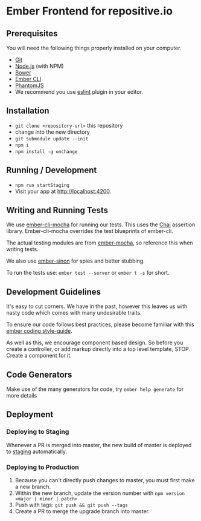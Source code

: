 # Ember Frontend for repositive.io

## Prerequisites

You will need the following things properly installed on your computer.

* [Git](http://git-scm.com/)
* [Node.js](http://nodejs.org/) (with NPM)
* [Bower](http://bower.io/)
* [Ember CLI](http://www.ember-cli.com/)
* [PhantomJS](http://phantomjs.org/)
* We recommend you use [eslint](https://atom.io/packages/linter-eslint) plugin in your editor.

## Installation

* `git clone <repository-url>` this repository
* change into the new directory
* `git submodule update --init`
* `npm i`
* `npm install -g onchange`

## Running / Development

* `npm run startStaging`
* Visit your app at [http://localhost:4200](http://localhost:4200).


## Writing and Running Tests

We use [ember-cli-mocha](https://github.com/switchfly/ember-cli-mocha) for running our tests. This uses the [Chai](http://chaijs.com/) assertion library. Ember-cli-mocha overrides the test blueprints of ember-cli.

The actual testing modules are from [ember-mocha](https://github.com/switchfly/ember-mocha), so reference this when writing tests.

We also use [ember-sinon](https://github.com/csantero/ember-sinon) for spies and better stubbing.

To run the tests use: `ember test --server` or `ember t -s` for short.

## Development Guidelines
It's easy to cut corners. We have in the past, however this leaves us with nasty code which comes with many undesirable traits.

To ensure our code follows best practices, please become familiar with this [ember coding style-guide](https://github.com/netguru/ember-styleguide).

As well as this, we encourage component based design. So before you create a controller, or add markup directly into a top level template, STOP. Create a component for it.


## Code Generators

Make use of the many generators for code, try `ember help generate` for more details

## Deployment

### Deploying to Staging

Whenever a PR is merged into master, the new build of master is deployed to [staging](https://discover-staging.repositive.io) automatically.

### Deploying to Production
1. Because you can't directly push changes to master, you must first make a new branch.
2. Within the new branch, update the version number with `npm version <major | minor | patch>`
3. Push with tags: `git push && git push --tags`
4. Create a PR to merge the upgrade branch into master.
